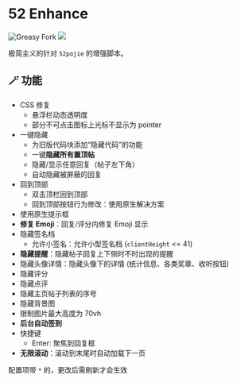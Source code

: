 # 52 Enhance

![Greasy Fork](https://img.shields.io/greasyfork/dt/469051) [![](https://img.shields.io/badge/Crazy%20Thur.-V%20me%2050-red?logo=kfc)](https://greasyfork.org/rails/active_storage/blobs/redirect/eyJfcmFpbHMiOnsibWVzc2FnZSI6IkJBaHBBaWZvIiwiZXhwIjpudWxsLCJwdXIiOiJibG9iX2lkIn19--10e04ed7ed56ae18d22cec6d675b34fd579cecab/wechat.jpeg?locale=zh-CN)

极简主义的针对 `52pojie` 的增强脚本。

## 🪄 功能

- CSS 修复
  - 悬浮栏动态透明度
  - 部分不可点击图标上光标不显示为 pointer
- 一键隐藏
  - 为旧版代码块添加“隐藏代码”的功能
  - 一键**隐藏所有置顶帖**
  - 隐藏/显示任意回复（帖子左下角）
  - 自动隐藏被屏蔽的回复
- 回到顶部
  - 双击顶栏回到顶部
  - 回到顶部按钮行为修改：使用原生解决方案
- 使用原生提示框
- **修复 Emoji**：回复/评分内修复 Emoji 显示
- 隐藏签名档
  - 允许小签名：允许小型签名档 (`clientHeight` <= 41)
- **隐藏提醒**：隐藏帖子回复上下侧时不时出现的提醒
- 隐藏头像详情：隐藏头像下的详情 (统计信息、各类奖章、收听按钮)
- 隐藏评分
- 隐藏点评
- 隐藏主页帖子列表的序号
- 隐藏背景图
- 限制图片最大高度为 70vh
- **后台自动签到**
- 快捷键
  - Enter: 聚焦到回复框
- **无限滚动**：滚动到末尾时自动加载下一页

配置项带 `*` 的，更改后需刷新才会生效
